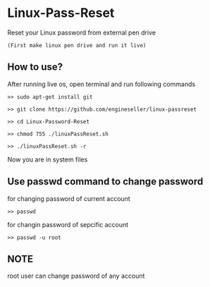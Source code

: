 # Linux-Pass-Reset
Reset your Linux password from external pen drive 
```
(First make linux pen drive and run it live)
```
## How to use?
After running live os, 
open terminal and run following commands
```
>> sudo apt-get install git
```
```
>> git clone https://github.com/engineseller/linux-passreset
```
```
>> cd Linux-Password-Reset
```
```
>> chmod 755 ./linuxPassReset.sh
```
```
>> ./linuxPassReset.sh -r
```
Now you are in system files

## Use passwd command to change password
for changing password of current account
```
>> passwd
```
for changin password of sepcific account
```
>> passwd -u root
```

## NOTE
root user can change password of any account
